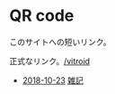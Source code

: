# QR code

[](https://gyazo.com/f7f7b64a713e708a68760f619041e3d0)

このサイトへの短いリンク。

[](https://gyazo.com/dfd0236921d51fed061e0329935f19a2)

正式なリンク。[/vitroid](/vitroid.md)


* [2018-10-23](2018-10-23.md) [雑記](雑記.md)



